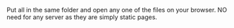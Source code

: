 Put all in the same folder and open any one of the files on your browser.
NO need for any server as they are simply static pages.
